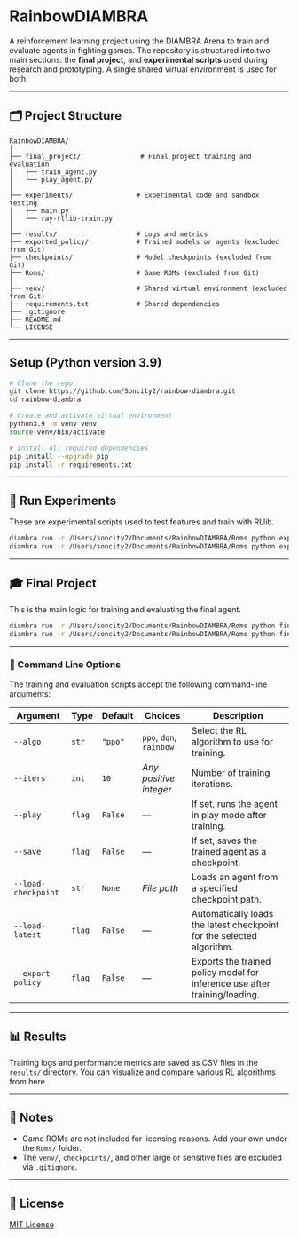 # RainbowDIAMBRA

A reinforcement learning project using the DIAMBRA Arena to train and evaluate agents in fighting games. The repository is structured into two main sections: the **final project**, and **experimental scripts** used during research and prototyping. A single shared virtual environment is used for both.

---

## 🗂 Project Structure

```
RainbowDIAMBRA/
│
├── final_project/               # Final project training and evaluation
│   ├── train_agent.py
│   └── play_agent.py
│
├── experiments/                # Experimental code and sandbox testing
│   ├── main.py
│   └── ray-rllib-train.py
│
├── results/                    # Logs and metrics
├── exported_policy/            # Trained models or agents (excluded from Git)
├── checkpoints/                # Model checkpoints (excluded from Git)
├── Roms/                       # Game ROMs (excluded from Git)
│
├── venv/                       # Shared virtual environment (excluded from Git)
├── requirements.txt            # Shared dependencies
├── .gitignore
├── README.md
└── LICENSE
```

---

## Setup (Python version 3.9)

```bash
# Clone the repo
git clone https://github.com/Soncity2/rainbow-diambra.git
cd rainbow-diambra

# Create and activate virtual environment
python3.9 -m venv venv
source venv/bin/activate

# Install all required dependencies
pip install --upgrade pip
pip install -r requirements.txt
```

---

## 🧪 Run Experiments

These are experimental scripts used to test features and train with RLlib.

```bash
diambra run -r /Users/soncity2/Documents/RainbowDIAMBRA/Roms python experiments/main.py              # DIAMBRA Arena integration test
diambra run -r /Users/soncity2/Documents/RainbowDIAMBRA/Roms python experiments/ray-rllib-train.py   # Training via Ray RLlib
```

---

## 🎓 Final Project

This is the main logic for training and evaluating the final agent.

```bash
diambra run -r /Users/soncity2/Documents/RainbowDIAMBRA/Roms python final_project/train_agent.py --algo ppo     # Train the final model
diambra run -r /Users/soncity2/Documents/RainbowDIAMBRA/Roms python final_project/play_agent.py      # Run a trained model
```

---

### 🧾 Command Line Options

The training and evaluation scripts accept the following command-line arguments:

| Argument                 | Type     | Default     | Choices                   | Description                                                                 |
|--------------------------|----------|-------------|---------------------------|-----------------------------------------------------------------------------|
| `--algo`                 | `str`    | `"ppo"`     | `ppo`, `dqn`, `rainbow`   | Select the RL algorithm to use for training.                               |
| `--iters`                | `int`    | `10`        | _Any positive integer_    | Number of training iterations.                                             |
| `--play`                 | `flag`   | `False`     | —                         | If set, runs the agent in play mode after training.                        |
| `--save`                 | `flag`   | `False`     | —                         | If set, saves the trained agent as a checkpoint.                           |
| `--load-checkpoint`      | `str`    | `None`      | _File path_               | Loads an agent from a specified checkpoint path.                           |
| `--load-latest`          | `flag`   | `False`     | —                         | Automatically loads the latest checkpoint for the selected algorithm.      |
| `--export-policy`        | `flag`   | `False`     | —                         | Exports the trained policy model for inference use after training/loading. |

---

## 📊 Results

Training logs and performance metrics are saved as CSV files in the `results/` directory. You can visualize and compare various RL algorithms from here.

---

## 📁 Notes

- Game ROMs are not included for licensing reasons. Add your own under the `Roms/` folder.
- The `venv/`, `checkpoints/`, and other large or sensitive files are excluded via `.gitignore`.

---

## 📜 License

[MIT License](LICENSE)
